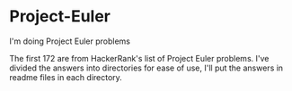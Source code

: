 # Project-Euler

I'm doing Project Euler problems

The first 172 are from HackerRank's list of Project Euler problems. I've divided the answers into directories for ease of use, I'll put the answers in readme files in each directory.
